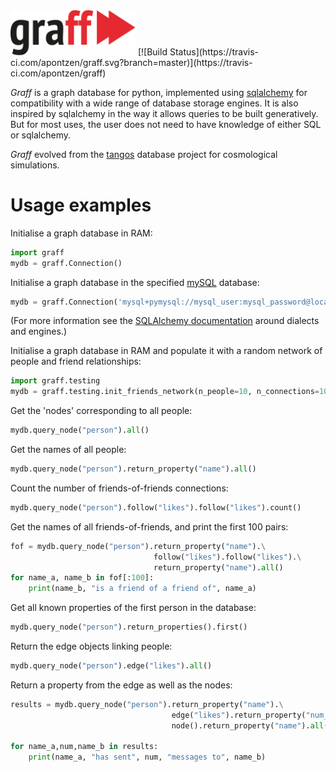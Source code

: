 <img src="docs/graff.svg" width=200 title="graff">
[![Build Status](https://travis-ci.com/apontzen/graff.svg?branch=master)](https://travis-ci.com/apontzen/graff)

_Graff_ is a graph database for python, implemented using [sqlalchemy](http://www.sqlalchemy.org) for 
compatibility with a wide range of database storage engines. It is also inspired by sqlalchemy in the way it
allows queries to be built generatively. But for most uses, the user does not need to have knowledge of
either SQL or sqlalchemy. 

_Graff_ evolved from the [tangos](pynbody.github.io/tangos) database project for cosmological simulations.

# Usage examples

Initialise a graph database in RAM:

```python
import graff
mydb = graff.Connection()
```

Initialise a graph database in the specified [mySQL](https://www.mysql.com) database:

```python
mydb = graff.Connection('mysql+pymysql://mysql_user:mysql_password@localhost/mysql_database_name')
```
(For more information see the [SQLAlchemy documentation](https://docs.sqlalchemy.org/en/latest/core/engines.html#mysql) 
around dialects and engines.)

Initialise a graph database in RAM and populate it with a random network of
people and friend relationships:
```python
import graff.testing
mydb = graff.testing.init_friends_network(n_people=10, n_connections=100)
```

Get the 'nodes' corresponding to all people:

```python
mydb.query_node("person").all()
```

Get the names of all people:

```python
mydb.query_node("person").return_property("name").all()
```

Count the number of friends-of-friends connections:
```python
mydb.query_node("person").follow("likes").follow("likes").count()
```

Get the names of all friends-of-friends, and print the first 100 pairs:
```python
fof = mydb.query_node("person").return_property("name").\
                                follow("likes").follow("likes").\
                                return_property("name").all()
for name_a, name_b in fof[:100]:
    print(name_b, "is a friend of a friend of", name_a)
```

Get all known properties of the first person in the database:
```python
mydb.query_node("person").return_properties().first()
```

Return the edge objects linking people:
```python
mydb.query_node("person").edge("likes").all()
```

Return a property from the edge as well as the nodes:
```python
results = mydb.query_node("person").return_property("name").\
                                    edge("likes").return_property("num_messages").\
                                    node().return_property("name").all()
                               
for name_a,num,name_b in results:
    print(name_a, "has sent", num, "messages to", name_b)

```